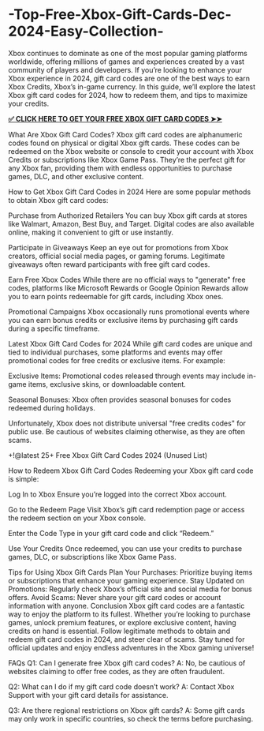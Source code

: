 # -Top-Free-Xbox-Gift-Cards-Dec-2024-Easy-Collection-
Xbox continues to dominate as one of the most popular gaming platforms worldwide, offering millions of games and experiences created by a vast community of players and developers. If you’re looking to enhance your Xbox experience in 2024, gift card codes are one of the best ways to earn Xbox Credits, Xbox’s in-game currency. In this guide, we’ll explore the latest Xbox gift card codes for 2024, how to redeem them, and tips to maximize your credits.

**[✅ CLICK HERE TO GET YOUR FREE XBOX GIFT CARD CODES ➤➤](https://myusoffer.xyz/all-gift-card-2/)**

What Are Xbox Gift Card Codes?
Xbox gift card codes are alphanumeric codes found on physical or digital Xbox gift cards. These codes can be redeemed on the Xbox website or console to credit your account with Xbox Credits or subscriptions like Xbox Game Pass. They’re the perfect gift for any Xbox fan, providing them with endless opportunities to purchase games, DLC, and other exclusive content.

How to Get Xbox Gift Card Codes in 2024
Here are some popular methods to obtain Xbox gift card codes:

Purchase from Authorized Retailers
You can buy Xbox gift cards at stores like Walmart, Amazon, Best Buy, and Target. Digital codes are also available online, making it convenient to gift or use instantly.

Participate in Giveaways
Keep an eye out for promotions from Xbox creators, official social media pages, or gaming forums. Legitimate giveaways often reward participants with free gift card codes.

Earn Free Xbox Codes
While there are no official ways to "generate" free codes, platforms like Microsoft Rewards or Google Opinion Rewards allow you to earn points redeemable for gift cards, including Xbox ones.

Promotional Campaigns
Xbox occasionally runs promotional events where you can earn bonus credits or exclusive items by purchasing gift cards during a specific timeframe.

Latest Xbox Gift Card Codes for 2024
While gift card codes are unique and tied to individual purchases, some platforms and events may offer promotional codes for free credits or exclusive items. For example:

Exclusive Items: Promotional codes released through events may include in-game items, exclusive skins, or downloadable content.

Seasonal Bonuses: Xbox often provides seasonal bonuses for codes redeemed during holidays.

Unfortunately, Xbox does not distribute universal "free credits codes" for public use. Be cautious of websites claiming otherwise, as they are often scams.

+!@latest 25+ Free Xbox Gift Card Codes 2024 (Unused List)

How to Redeem Xbox Gift Card Codes
Redeeming your Xbox gift card code is simple:

Log In to Xbox
Ensure you’re logged into the correct Xbox account.

Go to the Redeem Page
Visit Xbox’s gift card redemption page or access the redeem section on your Xbox console.

Enter the Code
Type in your gift card code and click “Redeem.”

Use Your Credits
Once redeemed, you can use your credits to purchase games, DLC, or subscriptions like Xbox Game Pass.

Tips for Using Xbox Gift Cards
Plan Your Purchases: Prioritize buying items or subscriptions that enhance your gaming experience.
Stay Updated on Promotions: Regularly check Xbox’s official site and social media for bonus offers.
Avoid Scams: Never share your gift card codes or account information with anyone.
Conclusion
Xbox gift card codes are a fantastic way to enjoy the platform to its fullest. Whether you’re looking to purchase games, unlock premium features, or explore exclusive content, having credits on hand is essential. Follow legitimate methods to obtain and redeem gift card codes in 2024, and steer clear of scams. Stay tuned for official updates and enjoy endless adventures in the Xbox gaming universe!

FAQs
Q1: Can I generate free Xbox gift card codes?
A: No, be cautious of websites claiming to offer free codes, as they are often fraudulent.

Q2: What can I do if my gift card code doesn’t work?
A: Contact Xbox Support with your gift card details for assistance.

Q3: Are there regional restrictions on Xbox gift cards?
A: Some gift cards may only work in specific countries, so check the terms before purchasing.
